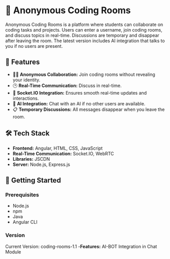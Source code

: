 # 👾 Anonymous Coding Rooms

Anonymous Coding Rooms is a platform where students can collaborate on coding tasks and projects. Users can enter a username, join coding rooms, and discuss topics in real-time. Discussions are temporary and disappear after leaving the room. The latest version includes AI integration that talks to you if no users are present.

## 🌟 Features

- 🕵️‍♂️ **Anonymous Collaboration:** Join coding rooms without revealing your identity.
- 🕑 **Real-Time Communication:** Discuss in real-time.
- 📡 **Socket.IO Integration:** Ensures smooth real-time updates and interactions.
- 🤖 **AI Integration:** Chat with an AI if no other users are available.
- 📋 **Temporary Discussions:** All messages disappear when you leave the room.

## 🛠️ Tech Stack
- **Frontend:** Angular, HTML, CSS, JavaScript
- **Real-Time Communication:** Socket.IO, WebRTC
- **Libraries:** JSCDN
- **Server:** Node.js, Express.js

## 🚀 Getting Started

### Prerequisites

- Node.js
- npm
- Java
- Angular CLI
### Version
Current Version: coding-rooms-1.1
-**Features:** AI-BOT Integration in Chat Module 
